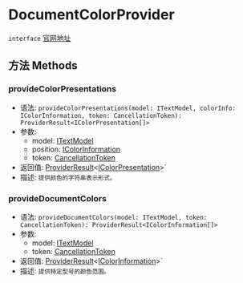 # DocumentColorProvider
`interface` [官网地址](https://microsoft.github.io/monaco-editor/docs.html#interfaces/languages.DocumentColorProvider.html)

## 方法 Methods

### provideColorPresentations
+ 语法: `provideColorPresentations(model: ITextModel, colorInfo: IColorInformation, token: CancellationToken): ProviderResult<IColorPresentation[]>`
+ 参数: 
  + model: [ITextModel](../../editor/interfaces/ITextModel.md)
  + position: [IColorInformation](./IColorInformation.md)
  + token: [CancellationToken](../../global/interfaces/CancellationToken.md)
+ 返回值: [ProviderResult](../alias.md#providerresult)\<[IColorPresentation](./IColorPresentation.md)\>`
+ 描述: `提供颜色的字符串表示形式。`


### provideDocumentColors
+ 语法: `provideDocumentColors(model: ITextModel, token: CancellationToken): ProviderResult<IColorInformation[]>`
+ 参数: 
  + model: [ITextModel](../../editor/interfaces/ITextModel.md)
  + token: [CancellationToken](../../global/interfaces/CancellationToken.md)
+ 返回值: [ProviderResult](../alias.md#providerresult)\<[IColorInformation](./IColorInformation.md)\>`
+ 描述: `提供特定型号的颜色范围。`
